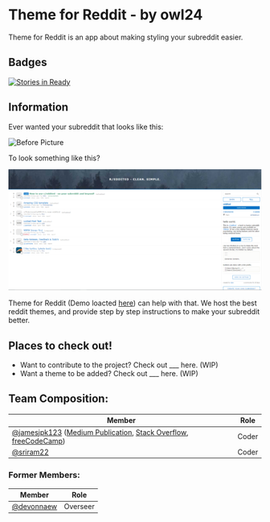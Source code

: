 # Theme for Reddit - by owl24
Theme for Reddit is an app about making styling your subreddit easier. 

## Badges
[![Stories in Ready](https://badge.waffle.io/chingu-coders/owl-24.png?label=ready&title=Ready)](https://waffle.io/chingu-coders/owl-24?utm_source=badge)

## Information

Ever wanted your subreddit that looks like this:


![Before Picture](https://i.imgur.com/W47A9vj.png)


To look something like this?


![After Picture](https://raw.githubusercontent.com/chingu-coders/owl-24/master/Images/Eddited-Demo.png)

Theme for Reddit (Demo loacted [here](https://chingu-coders.github.io/owl-24/)) can help with that. We host the best reddit themes, and provide step by step instructions to make your subreddit better. 

## Places to check out!
* Want to contribute to the project? Check out ___ here. (WIP)
* Want a theme to be added? Check out ___ here. (WIP)

## Team Composition:

| Member        | Role          |
| ------------- | ------------- |
| [@jamesjpk123](https://github.com/jamesjpk123) ([Medium Publication](https://medium.com/james-kerrane), [Stack Overflow](https://stackoverflow.com/users/8183858/james-kerrane), [freeCodeCamp](https://www.freecodecamp.org/jamesjpk123)) | Coder |
| [@sriram22](https://github.com/sriram22) | Coder |

### Former Members:

| Member        | Role          |
| ------------- | ------------- |
| [@devonnaew](https://github.com/devonnaew)      | Overseer |

